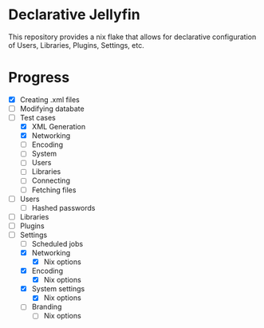 # Declarative Jellyfin

This repository provides a nix flake that allows for declarative configuration of
Users, Libraries, Plugins, Settings, etc.

# Progress

- [x] Creating .xml files
- [ ] Modifying databate
- [ ] Test cases
    - [x] XML Generation
    - [x] Networking
    - [ ] Encoding
    - [ ] System
    - [ ] Users
    - [ ] Libraries
    - [ ] Connecting
    - [ ] Fetching files

- [ ] Users
    - [ ] Hashed passwords
- [ ] Libraries
- [ ] Plugins
- [ ] Settings
    - [ ] Scheduled jobs
    - [x] Networking
        - [x] Nix options
    - [x] Encoding
        - [x] Nix options
    - [x] System settings
        - [x] Nix options
    - [ ] Branding
        - [ ] Nix options
